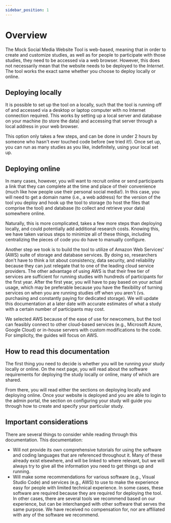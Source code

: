 ```yaml
---
sidebar_position: 1
---
```


# Overview

The Mock Social Media Website Tool is web-based, meaning that in order to create and customize studies, as well as for people to participate with those studies, they need to be accessed via a web browser. However, this does not necessarily mean that the website needs to be deployed to the *Internet*. The tool works the exact same whether you choose to deploy locally or online.

## Deploying locally

It is possible to set up the tool on a locally, such that the tool is running off of and accessed via a desktop or laptop computer with no Internet connection required. This works by setting up a local server and database on your machine (to store the data) and accessing that server through a local address in your web browser.

This option only takes a few steps, and can be done in under 2 hours by someone who hasn't ever touched code before (we tried it!). Once set up, you can run as many studies as you like, indefinitely, using your local set up.

## Deploying online

In many cases, however, you will want to recruit online or send participants a link that they can complete at the time and place of their convenience (much like how people use their personal social media!). In this case, you will need to get a domain name (i.e., a web address) for the version of the tool you deploy and hook up the tool to storage (to host the files that comprise the tool) and database (to collect and retrieve your data) somewhere online.

Naturally, this is more complicated, takes a few more steps than deploying locally, and could potentially add additional research costs. Knowing this, we have taken various steps to minimize all of these things, including centralizing the pieces of code you do have to manually configure.

Another step we took is to build the tool to utilize of Amazon Web Services' (AWS) suite of storage and database services. By doing so, researchers don't have to think a lot about consistency, data security, and reliability because they can just relegate that to one of the leading cloud service providers. The other advantage of using AWS is that their free tier of services are sufficient for running studies with hundreds of participants for the first year. After the first year, you will have to pay based on your actual usage, which may be preferable because you have the flexibility of turning services on when you are running studies off when you aren't (vs. purchasing and constantly paying for dedicated storage). We will update this documentation at a later date with accurate estimates of what a study with a certain number of participants may cost.

We selected AWS because of the ease of use for newcomers, but the tool can feasibly connect to other cloud-based services (e.g., Microsoft Azure, Google Cloud) or in-house servers with custom modifications to the code. For simplicity, the guides will focus on AWS.

## How to read this documentation

The first thing you need to decide is whether you will be running your study locally or online. On the next page, you will read about the software requirements for deploying the study locally or online, many of which are shared.

From there, you will read either the sections on deploying locally and deploying online. Once your website is deployed and you are able to login to the admin portal, the section on configuring your study will guide you through how to create and specify your particular study.

## Important considerations

There are several things to consider while reading through this documentation. This documentation:

* Will not provide its own comprehensive tutorials for using the software and coding languages that are referenced throughout it. Many of these already exist elsewhere, and will be linked to where relevant, but we will always try to give all the information you need to get things up and running.
* Will make some recommendations for various software (e.g., Visual Studio Code) and services (e.g., AWS) to use to make the experience easy for people with limited technical experience. In some cases, these software are required because they are required for deploying the tool. In other cases, there are several tools we recommend based on our experience, but can be interchanged with other software that serves the same purpose. We have received no compensation for, nor are affiliated with any of the software we recommend.